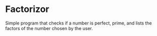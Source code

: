 # Factorizor
Simple program that checks if a number is perfect, prime, and lists the factors of the number chosen by the user.
